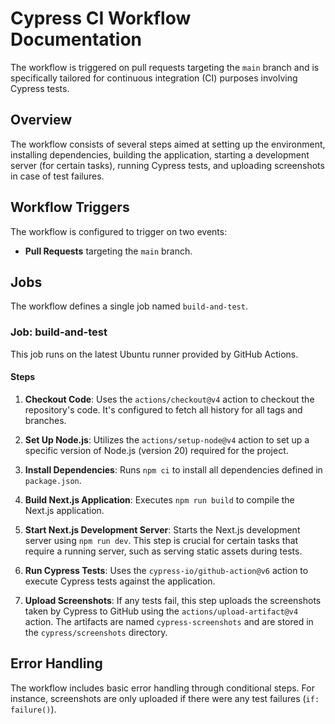 # Cypress CI Workflow Documentation

The workflow is triggered on pull requests targeting the `main` branch and is specifically tailored for continuous integration (CI) purposes involving Cypress tests.

## Overview

The workflow consists of several steps aimed at setting up the environment, installing dependencies, building the application, starting a development server (for certain tasks), running Cypress tests, and uploading screenshots in case of test failures.

## Workflow Triggers

The workflow is configured to trigger on two events:

- **Pull Requests** targeting the `main` branch.

## Jobs

The workflow defines a single job named `build-and-test`.

### Job: build-and-test

This job runs on the latest Ubuntu runner provided by GitHub Actions.

#### Steps

1. **Checkout Code**: Uses the `actions/checkout@v4` action to checkout the repository's code. It's configured to fetch all history for all tags and branches.

2. **Set Up Node.js**: Utilizes the `actions/setup-node@v4` action to set up a specific version of Node.js (version 20) required for the project.

3. **Install Dependencies**: Runs `npm ci` to install all dependencies defined in `package.json`.

4. **Build Next.js Application**: Executes `npm run build` to compile the Next.js application.

5. **Start Next.js Development Server**: Starts the Next.js development server using `npm run dev`. This step is crucial for certain tasks that require a running server, such as serving static assets during tests.

6. **Run Cypress Tests**: Uses the `cypress-io/github-action@v6` action to execute Cypress tests against the application.

7. **Upload Screenshots**: If any tests fail, this step uploads the screenshots taken by Cypress to GitHub using the `actions/upload-artifact@v4` action. The artifacts are named `cypress-screenshots` and are stored in the `cypress/screenshots` directory.

## Error Handling

The workflow includes basic error handling through conditional steps. For instance, screenshots are only uploaded if there were any test failures (`if: failure()`).
